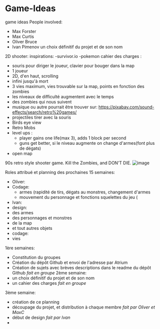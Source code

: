 # Game-Ideas
game ideas
People involved:
- Max Forster
- Max Curtis
- Oliver Bruce
- Ivan Pimenov
un choix définitif du projet et de son nom

2D shooter:
 inspirations: -survivor.io
               -pokemon
cahier des charges :

   - souris pour diriger le joueur, clavier pour bouger dans la map
   - 1 joueur
   - 2D, d'en haut, scrolling
   - infini jusqu'à mort
   - 3 vies maximum, vies trouvable sur la map, points en fonction des zombies
   - les niveaux de difficulté augmentent avec le temps
   - des zombies qui nous suivent
   - musique ou autre pourrait être trouver sur: https://pixabay.com/sound-effects/search/retro%20games/
   - projectiles tirer avec la souris
   - Birds eye view
   - Retro Mobs
   - level ups : 
     - player gains one life(max 3), adds 1 block per second
     - guns get better, si le niveau augmente on change d'armes(font plus de dégats)
   - open map

90s retro style shooter game. Kill the Zombies, and DON'T DIE.
![image](https://user-images.githubusercontent.com/119675128/206715444-8d9cd839-d707-4ca4-9391-2c2f1ded3694.png)

Roles attribué et planning des prochaines 15 semaines:
- Oliver:
 - Codage:
   - armes (rapidité de tirs, dégats au monstres, changement d'armes
   - mouvement du personnage et fonctions squelettes du jeu ( 
- Ivan:
 - design:
  - des armes
  - des personnages et monstres
  - de la map
  - et tout autres objets
 - codage:
  - vies

1ère semaines:
 - Constitution du groupes
 - Création du dépôt Github et envoi de l'adresse par Atrium
 - Création de sujets avec brèves descriptions dans le readme du dépôt Github
 *fait en groupe*
2ème semaine:
 - un choix définitif du projet et de son nom
 - un cahier des charges
 *fait en groupe*
 
3ème semaine:
 - création de ce planning
 - découpage du projet, et distribution à chaque membre *fait par Oliver et MaxC*
 - début de design *fait par Ivan*
 - 
